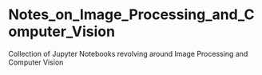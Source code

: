 # Notes_on_Image_Processing_and_Computer_Vision
Collection of Jupyter Notebooks revolving around Image Processing and Computer Vision
